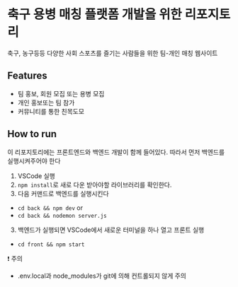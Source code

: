 # 축구 용병 매칭 플랫폼 개발을 위한 리포지토리
축구, 농구등등 다양한 사회 스포츠를 즐기는 사람들을 위한 팀-개인 매칭 웹사이트

## Features
* 팀 홍보, 회원 모집 또는 용병 모집
* 개인 홍보또는 팀 참가
* 커뮤니티를 통한 친목도모

## How to run

이 리포지토리에는 프론트엔드와 백엔드 개발이 함께 들어있다. 따라서 먼저 백엔드를 실행시켜주어야 한다

1. VSCode 실행
2. `npm install`로 새로 다운 받아야할 라이브러리를 확인한다.
3. 다음 커맨드로 백엔드를 실행시킨다
  * `cd back && npm dev` or
  * `cd back && nodemon server.js`
3. 백엔드가 실행되면 VSCode에서 새로운 터미널을 하나 열고 프론트 실행
  * `cd front && npm start`

:exclamation: 주의
* .env.local과 node_modules가 git에 의해 컨트롤되지 않게 주의



  

